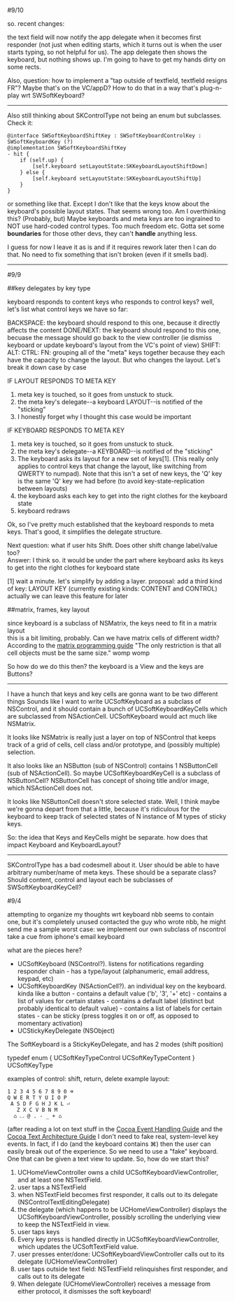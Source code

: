 #9/10

so. recent changes:

the text field will now notify the app delegate when it becomes first responder (not just when editing starts, which it turns out is when the user starts typing, so not helpful for us). The app delegate then shows the keyboard, but nothing shows up. I'm going to have to get my hands dirty on some rects.

Also, question: how to implement a "tap outside of textfield, textfield resigns FR"? Maybe that's on the VC/appD? How to do that in a way that's plug-n-play wrt SWSoftKeyboard?

---

Also still thinking about SKControlType not being an enum but subclasses. Check it:

    @interface SWSoftKeyboardShiftKey : SWSoftKeyboardControlKey : SWSoftKeyboardKey (?)
    @implementation SWSoftKeyboardShiftKey
    - hit {
        if (self.up) {
            [self.keyboard setLayoutState:SKKeyboardLayoutShiftDown]
        } else {
            [self.keyboard setLayoutState:SKKeyboardLayoutShiftUp]
        }
    }

or something like that. Except I don't like that the keys know about the keyboard's possible layout states. That seems wrong too. Am I overthinking this? (Probably, but) Maybe keyboards and meta keys are too ingrained to NOT use hard-coded control types. Too much freedom etc. Gotta set some **boundaries** for those other devs, they can't **handle** anything less.

I guess for now I leave it as is and if it requires rework later then I can do that. No need to fix something that isn't broken (even if it smells bad).

---



#9/9

##key delegates by key type

keyboard responds to content keys
who responds to control keys? well, let's list what control keys we have so far:

BACKSPACE: the keyboard should respond to this one, because it directly affects the content
DONE/NEXT: the keyboard should respond to this one, becuase the message should go back to the view controller (ie dismiss keyboard or update keyboard's layout from the VC's point of view)
SHIFT:
ALT:
CTRL:
FN: grouping all of the "meta" keys together because they each have the capacity to change the layout. But who changes the layout. Let's break it down case by case

IF LAYOUT RESPONDS TO META KEY

1. meta key is touched, so it goes from unstuck to stuck.
2. the meta key's delegate--a keyboard LAYOUT--is notified of the "sticking"
3. I honestly forget why I thought this case would be important

IF KEYBOARD RESPONDS TO META KEY

1. meta key is touched, so it goes from unstuck to stuck.
2. the meta key's delegate--a KEYBOARD--is notified of the "sticking"
3. The keyboard asks its layout for a new set of keys[1]. (This really only applies to control keys that change the layout, like switching from QWERTY to numpad). Note that this isn't a set of new keys, the 'Q' key is the same 'Q' key we had before (to avoid key-state-replication between layouts)
4. the keyboard asks each key to get into the right clothes for the keyboard state
5. keyboard redraws

Ok, so I've pretty much established that the keyboard responds to meta keys. That's good, it simplifies the delegate structure.

Next question: what if user hits Shift. Does other shift change label/value too?  
Answer: I think so. it would be under the part where keyboard asks its keys to get into the right clothes for keyboard state

[1] wait a minute. let's simplify by adding a layer.
proposal: add a third kind of key: LAYOUT KEY
(currently existing kinds: CONTENT and CONTROL)
actually we can leave this feature for later

##matrix, frames, key layout

since keyboard is a subclass of NSMatrix, the keys need to fit in a matrix layout  
this is a bit limiting, probably. Can we have matrix cells of different width? According to the [matrix programming guide](https://developer.apple.com/library/mac/documentation/Cocoa/Conceptual/Matrix/Concepts/AboutMatrices.html#//apple_ref/doc/uid/20000104-BCICHAAG)
"The only restriction is that all cell objects must be the same size." womp womp

So how do we do this then? the keyboard is a View and the keys are Buttons?

-----

I have a hunch that keys and key cells are gonna want to be two different things
Sounds like I want to write UCSoftKeyboard as a subclass of NSControl, and it should contain a bunch of UCSoftKeyboardKeyCells which are subclassed from NSActionCell.
UCSoftKeyboard would act much like NSMatrix.

It looks like NSMatrix is really just a layer on top of NSControl that keeps track of a grid of cells, cell class and/or prototype, and (possibly multiple) selection.

It also looks like an NSButton (sub of NSControl) contains 1 NSButtonCell (sub of NSActionCell). So maybe UCSoftKeyboardKeyCell is a subclass of NSButtonCell? NSButtonCell has concept of shoing title and/or image, which NSActionCell does not.

It looks like NSButtonCell doesn't store selected state. Well, I think maybe we're gonna depart from that a little, because it's ridiculous for the keyboard to keep track of selected states of N instance of M types of sticky keys.

So: the idea that Keys and KeyCells might be separate. how does that impact Keyboard and KeyboardLayout?

----

SKControlType has a bad codesmell about it. User should be able to have arbitrary number/name of meta keys. These should be a separate class?  
Should content, control and layout each be subclasses of SWSoftKeyboardKeyCell?


#9/4

attempting to organize my thoughts wrt keyboard
nbb seems to contain one, but it's completely unused
contacted the guy who wrote nbb, he might send me a sample
worst case: we implement our own subclass of nscontrol
take a cue from iphone's email keyboard

what are the pieces here?
- UCSoftKeyboard (NSControl?). listens for notifications regarding responder chain
        - has a type/layout (alphanumeric, email address, keypad, etc)
- UCSoftKeyboardKey (NSActionCell?). an individual key on the keyboard. kinda like a button
        - contains a default value ('b', '3', '+' etc)
        - contains a list of values for certain states
        - contains a default label (distinct but probably identical to default value)
        - contains a list of labels for certain states
        - can be sticky (press toggles it on or off, as opposed to momentary activation)
- UCStickyKeyDelegate (NSObject)

The SoftKeyboard is a StickyKeyDelegate, and has 2 modes (shift position)

typedef enum {
    UCSoftKeyTypeControl
    UCSoftKeyTypeContent
} UCSoftKeyType

examples of control: shift, return, delete
example layout:

    1 2 3 4 5 6 7 8 9 0 ⌫
    Q W E R T Y U I O P
     A S D F G H J K L ⏎
       Z X C V B N M
      ⌂ ⌴ @ . - _ + ⌂
 
(after reading a lot on text stuff in the [Cocoa Event Handling Guide](https://developer.apple.com/library/mac/documentation/Cocoa/Conceptual/EventOverview/HandlingKeyEvents/HandlingKeyEvents.html) and the [Cocoa Text Architecture Guide](https://developer.apple.com/LIBRARY/mac/documentation/TextFonts/Conceptual/CocoaTextArchitecture/TextEditing/TextEditing.html#//apple_ref/doc/uid/TP40009459-CH3-SW1)
I don't need to fake real, system-level key events. In fact, if I do (and the keyboard contains ⌘) then the user can easily break out of the experience.
So we need to use a "fake" keyboard. One that can be given a text view to update. So, how do we start this?

1. UCHomeViewController owns a child UCSoftKeyboardViewController, and at least one NSTextField.
2. user taps a NSTextField
3. when NSTextField becomes first responder, it calls out to its delegate (NSControlTextEditingDelegate)
4. the delegate (which happens to be UCHomeViewController) displays the UCSoftKeyboardViewController, possibly scrolling the underlying view to keep the NSTextField in view.
5. user taps keys
6. Every key press is handled directly in UCSoftKeyboardViewController, which updates the UCSoftTextField value.
7. user presses enter/done: UCSoftKeyboardViewController calls out to its delegate (UCHomeViewController)
8. user taps outside text field: NSTextField relinquishes first responder, and calls out to its delegate
9. When delegate (UCHomeViewController) receives a message from either protocol, it dismisses the soft keyboard!
